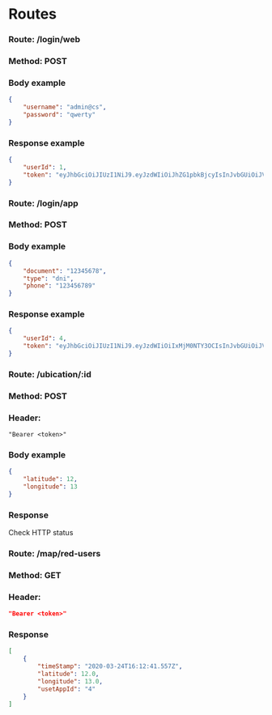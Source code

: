 # Routes

### Route: /login/web
### Method: POST
### Body example
```json
{
	"username": "admin@cs",
	"password": "qwerty"
}
```
### Response example
```json
{
    "userId": 1,
    "token": "eyJhbGciOiJIUzI1NiJ9.eyJzdWIiOiJhZG1pbkBjcyIsInJvbGUiOiJVU0VSX1dFQiIsImlzcyI6Imh0dHA6Ly9kZXZnbGFuLmNvbSIsImlhdCI6MTU4NTA1MjU2MCwiZXhwIjoxNTg1MDcwNTYwfQ.gTJ2ovcGXKTjTQxBjZC7mVttBeQ4u4roEQKdRsyKYvk"
}
```


### Route: /login/app
### Method: POST
### Body example
```json
{
	"document": "12345678",
	"type": "dni",
	"phone": "123456789"
}
```
### Response example
```json
{
    "userId": 4,
    "token": "eyJhbGciOiJIUzI1NiJ9.eyJzdWIiOiIxMjM0NTY3OCIsInJvbGUiOiJVU0VSX0FQUCIsImlzcyI6Imh0dHA6Ly9kZXZnbGFuLmNvbSIsImlhdCI6MTU4NTA1NTU2NCwiZXhwIjoxNTg1MDczNTY0fQ.KSs0z2HlA-4S4tgnhHQh-9t7qdOgraKOOqovuyNV_go"
}
```


### Route: /ubication/:id
### Method: POST
### Header:
```
"Bearer <token>"
```
### Body example
```json
{
	"latitude": 12,
	"longitude": 13
}
```
### Response

Check HTTP status


### Route: /map/red-users
### Method: GET
### Header:
```json
"Bearer <token>"
```

### Response
```json
[
    {
        "timeStamp": "2020-03-24T16:12:41.557Z",
        "latitude": 12.0,
        "longitude": 13.0,
        "usetAppId": "4"
    }
]
```
